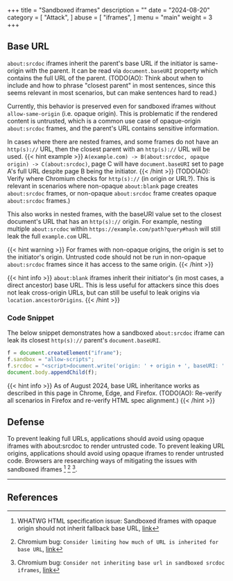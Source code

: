 +++
title = "Sandboxed iframes"
description = ""
date = "2024-08-20"
category = [
    "Attack",
]
abuse = [
    "iframes",
]
menu = "main"
weight = 3
+++

## Base URL

`about:srcdoc` iframes inherit the parent's base URL if the initiator is same-origin with the parent. It can be read via `document.baseURI` property which contains the full URL of the parent.
(TODO(AO): Think about when to include and how to phrase "closest parent" in most sentences, since this seems relevant in most scenarios, but can make sentences hard to read.)

Currently, this behavior is preserved even for sandboxed iframes without `allow-same-origin` (i.e. opaque origin). This is problematic if the rendered content is untrusted, which is a common use case of opaque-origin `about:srcdoc` frames, and the parent's URL contains sensitive information. 

In cases where there are nested frames, and some frames do not have an `http(s)://` URL, then the closest parent with an `http(s)://` URL will be used.
{{< hint example >}}
`A(example.com) -> B(about:srcdoc, opaque origin) -> C(about:srcdoc)`, page C will have `document.baseURI` set to page A's full URL despite page B being the initiator.
{{< /hint >}}
(TODO(AO): Verify where Chromium checks for `http(s)://` (in origin or URL?). This is relevant in scenarios where non-opaque `about:blank` page creates `about:srcdoc` frames, or non-opaque `about:srcdoc` frame creates opaque `about:srcdoc` frames.)

This also works in nested frames, with the baseURI value set to the closest document's URL that has an `http(s)://` origin. For example, nesting multiple `about:srcdoc` within `https://example.com/path?query#hash` will still leak the full `example.com` URL.

{{< hint warning >}}
For frames with non-opaque origins, the origin is set to the initiator's origin. Untrusted code should not be run in non-opaque `about:srcdoc` frames since it has access to the same origin.
{{< /hint >}}

{{< hint info >}}
`about:blank` iframes inherit their initiator's (in most cases, a direct ancestor) base URL. This is less useful for attackers since this does not leak cross-origin URLs, but can still be useful to leak origins via `location.ancestorOrigins`.
{{< /hint >}}

### Code Snippet

The below snippet demonstrates how a sandboxed `about:srcdoc` iframe can leak its closest `http(s)://` parent's `document.baseURI`.
```javascript
f = document.createElement("iframe");
f.sandbox = "allow-scripts";
f.srcdoc = "<script>document.write('origin: ' + origin + ', baseURI: ' + document.baseURI);</script>";
document.body.appendChild(f);
```

{{< hint info >}}
As of August 2024, base URL inheritance works as described in this page in Chrome, Edge, and Firefox.
(TODO(AO): Re-verify all scenarios in Firefox and re-verify HTML spec alignment.)
{{< /hint >}}

## Defense

To prevent leaking full URLs, applications should avoid using opaque iframes with about:srcdoc to render untrusted code.
To prevent leaking URL origins, applications should avoid using opaque iframes to render untrusted code.
Browsers are researching ways of mitigating the issues with sandboxed iframes [^html-spec-9025] [^crbug-40867031] [^crbug-330744612].

____

## References

[^crbug-330744612]: Chromium bug: 
`Consider not inheriting base url in sandboxed srcdoc iframes`, [link](https://issues.chromium.org/issues/330744612)
[^crbug-40867031]: Chromium bug: 
`Consider limiting how much of URL is inherited for base URL`, [link](https://issues.chromium.org/issues/40867031)
[^html-spec-9025]: WHATWG HTML specification issue: Sandboxed iframes with opaque origin should not inherit fallback base URL, [link](https://github.com/whatwg/html/issues/9025)
